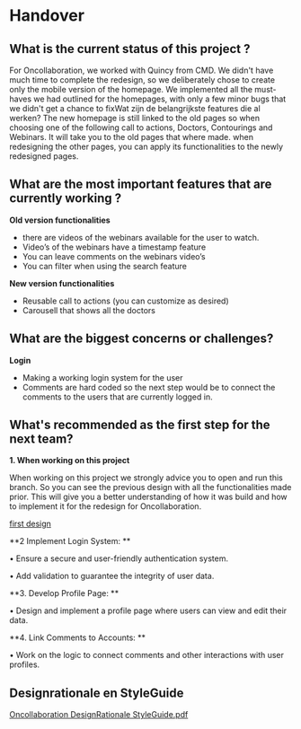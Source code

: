 # Handover

## What is the current status of this project ?
For Oncollaboration, we worked with Quincy from CMD. We didn't have much time to complete the redesign, so we deliberately chose to create only the mobile version of the homepage. We implemented all the must-haves we had outlined for the homepages, with only a few minor bugs that we didn't get a chance to fixWat zijn de belangrijkste features die al werken?
The new homepage is still linked to the old pages so when choosing one of the following call to actions, Doctors, Contourings and Webinars. It will take you to the old pages that where made. when redesigning the other pages, you can apply its functionalities to the newly redesigned pages.

## What are the most important features that are currently working ?

**Old version functionalities** 
-	there are videos of the webinars available for the user to watch.
-	Video’s of the webinars have a timestamp feature
-	You can leave comments on the webinars video’s
-	You can filter when using the search feature

**New version functionalities**
-	Reusable call to actions (you can customize as desired)
-	Carousell that shows all the doctors

## What are the biggest concerns or challenges?

**Login**
-	Making a working login system for the user
-	Comments are hard coded so the next step would be to connect the comments to the users that are currently logged in.

## What's recommended as the first step for the next team?

**1. When working on this project**

When working on this project we strongly advice you to open and run this branch. So you can see the previous design with all the functionalities made prior. This will give you a better understanding of how it was build and how to implement it for the redesign for Oncollaboration.

[first design](https://github.com/fdnd-agency/oncollaboration/tree/version-before-redesign)

**2  Implement Login System: **

•	Ensure a secure and user-friendly authentication system.

•	Add validation to guarantee the integrity of user data.

**3. Develop Profile Page: **

•	Design and implement a profile page where users can view and edit their data.

**4. Link Comments to Accounts: **

•	Work on the logic to connect comments and other interactions with user profiles.

 
## Designrationale en StyleGuide
[Oncollaboration DesignRationale StyleGuide.pdf](https://github.com/user-attachments/files/20840326/Oncollaboration.DesignRationale.StyleGuide.pdf)


